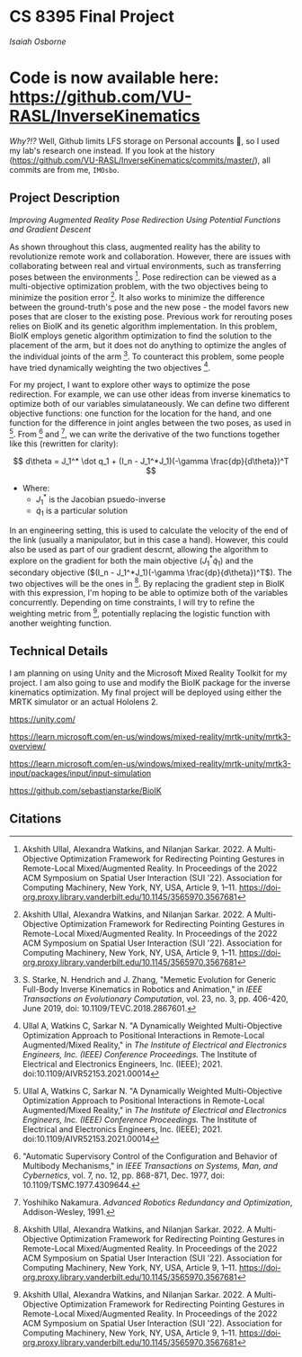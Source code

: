 # CS 8395 Final Project

_Isaiah Osborne_

# Code is now available here: <https://github.com/VU-RASL/InverseKinematics>

_Why?!?_ Well, Github limits LFS storage on Personal accounts 🫤, so I used my lab's research one instead. If you look at the history (<https://github.com/VU-RASL/InverseKinematics/commits/master/>), all commits are from me, `IMOsbo`.

## Project Description

_Improving Augmented Reality Pose Redirection Using Potential Functions and Gradient Descent_

As shown throughout this class, augmented reality has the ability to revolutionize remote work and collaboration. However, there are issues with collaborating between real and virtual environments, such as transferring poses between the environments [^5]. Pose redirection can be viewed as a multi-objective optimization problem, with the two objectives being to minimize the position error [^5]. It also works to minimize the difference between the ground-truth's pose and the new pose - the model favors new poses that are closer to the existing pose. Previous work for rerouting poses relies on BioIK and its genetic algorithm implementation. In this problem, BioIK employs genetic algorithm optimization to find the solution to the placement of the arm, but it does not do anything to optimize the angles of the individual joints of the arm [^3]. To counteract this problem, some people have tried dynamically weighting the two objectives [^4]. 

For my project, I want to explore other ways to optimize the pose redirection. For example, we can use other ideas from inverse kinematics to optimize both of our variables simulataneously. We can define two different objective functions: one function for the location for the hand, and one function for the difference in joint angles between the two poses, as used in [^4]. From [^1] and [^2], we can write the derivative of the two functions together like this (rewritten for clarity):

$$
d\theta = J_1^* \dot q_1 + (I_n - J_1^*J_1)(-\gamma \frac{dp}{d\theta})^T
$$

- Where:
    - $J_1^*$ is the Jacobian psuedo-inverse
    - $\dot q_1$ is a particular solution

In an engineering setting, this is used to calculate the velocity of the end of the link (usually a manipulator, but in this case a hand). However, this could also be used as part of our gradient descrnt, allowing the algorithm to explore on the gradient for both the main objective ($J_1^* \dot q_1$) and the secondary objective ($(I_n - J_1^*J_1)(-\gamma \frac{dp}{d\theta})^T$). The two objectives will be the ones in [^5]. By replacing the gradient step in BioIK with this expression, I'm hoping to be able to optimize both of the variables concurrently. Depending on time constraints, I will try to refine the weighting metric from [^5], potentially replacing the logistic function with another weighting function.

## Technical Details

I am planning on using Unity and the Microsoft Mixed Reality Toolkit for my project. I am also going to use and modify the BioIK package for the inverse kinematics optimization. My final project will be deployed using either the MRTK simulator or an actual Hololens 2. 

<https://unity.com/>

<https://learn.microsoft.com/en-us/windows/mixed-reality/mrtk-unity/mrtk3-overview/>

<https://learn.microsoft.com/en-us/windows/mixed-reality/mrtk-unity/mrtk3-input/packages/input/input-simulation>

<https://github.com/sebastianstarke/BioIK>

## Citations

[^1]: "Automatic Supervisory Control of the Configuration and Behavior of Multibody Mechanisms," in _IEEE Transactions on Systems, Man, and Cybernetics_, vol. 7, no. 12, pp. 868-871, Dec. 1977, doi: 10.1109/TSMC.1977.4309644.

[^2]: Yoshihiko Nakamura. _Advanced Robotics Redundancy and Optimization_, Addison-Wesley, 1991.

[^3]: S. Starke, N. Hendrich and J. Zhang, "Memetic Evolution for Generic Full-Body Inverse Kinematics in Robotics and Animation," in _IEEE Transactions on Evolutionary Computation_, vol. 23, no. 3, pp. 406-420, June 2019, doi: 10.1109/TEVC.2018.2867601.

[^4]: Ullal A, Watkins C, Sarkar N. "A Dynamically Weighted Multi-Objective Optimization Approach to Positional Interactions in Remote-Local Augmented/Mixed Reality," in _The Institute of Electrical and Electronics Engineers, Inc. (IEEE) Conference Proceedings._ The Institute of Electrical and Electronics Engineers, Inc. (IEEE); 2021. doi:10.1109/AIVR52153.2021.00014

[^5]: Akshith Ullal, Alexandra Watkins, and Nilanjan Sarkar. 2022. A Multi-Objective Optimization Framework for Redirecting Pointing Gestures in Remote-Local Mixed/Augmented Reality. In Proceedings of the 2022 ACM Symposium on Spatial User Interaction (SUI '22). Association for Computing Machinery, New York, NY, USA, Article 9, 1–11. https://doi-org.proxy.library.vanderbilt.edu/10.1145/3565970.3567681
